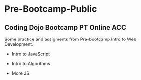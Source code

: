 # Pre-Bootcamp-Public
## Coding Dojo Bootcamp PT Online ACC

Some practice and assigments from Pre-bootcamp Intro to Web Development.

* Intro to JavaScript

* Intro to Algorithms

* More JS
